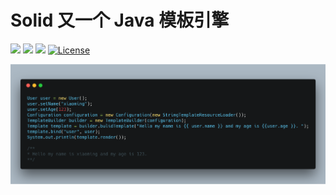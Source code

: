 # Solid 又一个 Java 模板引擎

[![](https://travis-ci.org/zhangyingwei/Solid.svg?branch=master)](https://travis-ci.org/zhangyingwei/Solid)
[![](https://img.shields.io/badge/language-java-orange.svg)]()
[![](https://img.shields.io/badge/jdk-1.8-green.svg)]()
[![License](http://img.shields.io/:license-apache-blue.svg)](http://www.apache.org/licenses/LICENSE-2.0.html)

![实例代码](img/solid.png)
